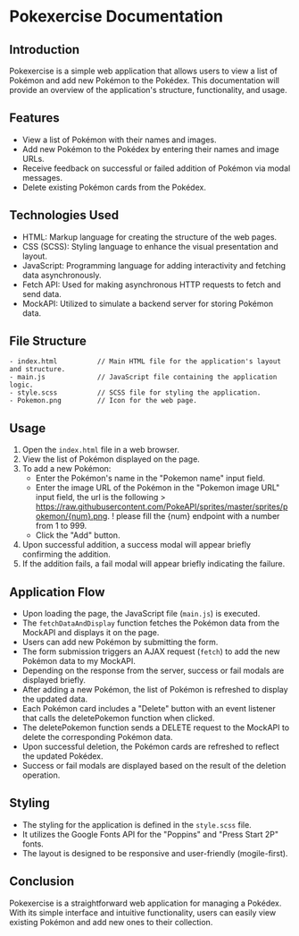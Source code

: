 # Pokexercise Documentation

## Introduction

Pokexercise is a simple web application that allows users to view a list of Pokémon and add new Pokémon to the Pokédex. This documentation will provide an overview of the application's structure, functionality, and usage.

## Features

- View a list of Pokémon with their names and images.
- Add new Pokémon to the Pokédex by entering their names and image URLs.
- Receive feedback on successful or failed addition of Pokémon via modal messages.
- Delete existing Pokémon cards from the Pokédex.

## Technologies Used

- HTML: Markup language for creating the structure of the web pages.
- CSS (SCSS): Styling language to enhance the visual presentation and layout.
- JavaScript: Programming language for adding interactivity and fetching data asynchronously.
- Fetch API: Used for making asynchronous HTTP requests to fetch and send data.
- MockAPI: Utilized to simulate a backend server for storing Pokémon data.

## File Structure

```
- index.html          // Main HTML file for the application's layout and structure.
- main.js             // JavaScript file containing the application logic.
- style.scss          // SCSS file for styling the application.
- Pokemon.png         // Icon for the web page.
```

## Usage

1. Open the `index.html` file in a web browser.
2. View the list of Pokémon displayed on the page.
3. To add a new Pokémon:
   - Enter the Pokémon's name in the "Pokemon name" input field.
   - Enter the image URL of the Pokémon in the "Pokemon image URL" input field, 
     the url is the following > https://raw.githubusercontent.com/PokeAPI/sprites/master/sprites/pokemon/{num}.png.
     ! please fill the {num} endpoint with a number from 1 to 999.
   - Click the "Add" button.
4. Upon successful addition, a success modal will appear briefly confirming the addition.
5. If the addition fails, a fail modal will appear briefly indicating the failure.

## Application Flow

- Upon loading the page, the JavaScript file (`main.js`) is executed.
- The `fetchDataAndDisplay` function fetches the Pokémon data from the MockAPI and displays it on the page.
- Users can add new Pokémon by submitting the form.
- The form submission triggers an AJAX request (`fetch`) to add the new Pokémon data to my MockAPI.
- Depending on the response from the server, success or fail modals are displayed briefly.
- After adding a new Pokémon, the list of Pokémon is refreshed to display the updated data.
- Each Pokémon card includes a "Delete" button with an event listener that calls the deletePokemon function when clicked.
- The deletePokemon function sends a DELETE request to the MockAPI to delete the corresponding Pokémon data.
- Upon successful deletion, the Pokémon cards are refreshed to reflect the updated Pokédex.
- Success or fail modals are displayed based on the result of the deletion operation.

## Styling

- The styling for the application is defined in the `style.scss` file.
- It utilizes the Google Fonts API for the "Poppins" and "Press Start 2P" fonts.
- The layout is designed to be responsive and user-friendly (mogile-first).

## Conclusion

Pokexercise is a straightforward web application for managing a Pokédex. With its simple interface and intuitive functionality, users can easily view existing Pokémon and add new ones to their collection.
